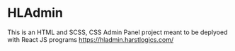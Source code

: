 # HLAdmin
This is an HTML and SCSS, CSS Admin Panel project meant to be deplyoed with React JS programs
https://hladmin.harstlogics.com/

